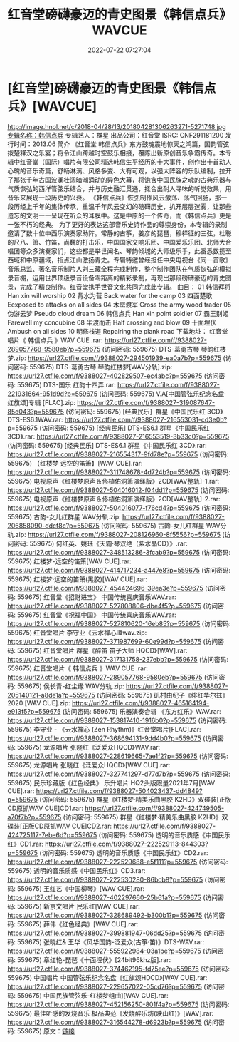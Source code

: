 ﻿---
title: 红音堂磅礴豪迈的青史图景《韩信点兵》WAVCUE
date: 2022-07-22 07:27:04
categories: 古典音乐、新世纪、纯音雅乐
tags: 纯音雅乐
---
# [红音堂]磅礴豪迈的青史图景《韩信点兵》[WAVCUE]

http://image.hnol.net/c/2018-04/28/13/201804281306263271-5271748.jpg专辑名称：韩信点兵
专辑艺人：群星
出品公司：红音堂
ISRC: CNF291181200
发行时间：2013.06
简介
《红音堂
韩信点兵》东方鼓魂震地惊天之鸿篇，国韵管弦拨楚释汉之乐宴；将令江山跨越时空鼓乐相接，覆陈出新原创音乐争霸传奇。本专辑中红音堂（国际）唱片有限公司精选韩信生平经历的十大事件，创作出十首动人心魄的音乐奇篇，舒畅淋漓、风格多变、大有可观，以强大阵容的乐队编制，拉开了那张千年古国波澜壮阔暗潮涌动的异色大幕，将饱含中国民族之魂的古典乐器与气质恢弘的西洋管弦乐结合，并与历史融汇贯通，揉合出耐人寻味的听觉效果，用音乐来展现一段历史的兴衰。
《韩信点兵》恢弘制作风云激荡、荡气回肠，那一段历经上千年的集体传承，重温千年风云变幻的磅礴历史，扒开层层迷雾，让那些遗忘的文明一一呈现在听众的耳膜中。这是中原的一个传奇，而《韩信点兵》更是一张不朽的经典。
为了更好的表达这部音乐史诗作品的尊崇身份，本专辑的录制邀请了数十位中西乐演奏家助阵。常静的古筝，姜彦的琵琶，穆祥征的三弦，杜聪的尺八、箫、竹笛，尚魏的打击乐，中国国家交响乐团、中国爱乐乐团、北师大合唱团等众多演奏家们，这些都是举世闻名、琴韵倾城的大师级乐手，此番悉数揽至西域和中原疆域，指点江山激扬青史。专辑特邀曾经担任中央电视台《同一首歌》音乐总监、著名音乐制片人刘三藏全程完成制作，整个制作团队在气质恢弘的模拟录音棚，运用世界顶级录音设备零距离的精彩录制，再现出那段磅礴豪迈的青史图景，完成了精良制作。红音堂携手世音文化共同完成此专辑。
曲目：
01 韩信拜将 Han xin will worship
02 背水为营 Back water for the camp
03 四面楚歌 Eexposed to attacks on all sides
04 木罂渡军 Cross the army wood trader
05 伪游云梦 Pseudo cloud dream
06 韩信点兵 Han xin point soldier
07 霸王别姬 Farewell my concubine
08 半渡而击 Half crossing and blow
09 十面埋伏 Ambush on all sides
10 明修栈道 Repairing the plank road
下载地址：
红音堂唱片《 韩信点兵 》WAV CUE .rar: https://url27.ctfile.com/f/9388027-289057768-9580eb?p=559675
(访问密码: 559675)
DTS-葛勇古琴 琴韵红楼梦.zip: https://url27.ctfile.com/f/9388027-294501939-ea0a7b?p=559675
(访问密码: 559675)
DTS-葛勇古琴 琴韵红楼梦[WAV分轨].zip: https://url27.ctfile.com/f/9388027-402829507-ec4abc?p=559675
(访问密码: 559675)
DTS-国乐 红韵十四弄.rar: https://url27.ctfile.com/f/9388027-221931664-951d9d?p=559675
(访问密码: 559675)
V.A[中国管弦乐纪念名盘·红旗颂]专辑 [FLAC].zip: https://url27.ctfile.com/f/9388027-319087647-85d043?p=559675
(访问密码: 559675)
[经典民乐]  群星《中国民乐红 3CD》DTS-ES6.1WAV.rar: https://url27.ctfile.com/f/9388027-216553031-cd3e0b?p=559675
(访问密码: 559675)
[经典民乐] DTS-ES6.1 群星《中国民乐红 3CD》.rar: https://url27.ctfile.com/f/9388027-216553519-3b33c0?p=559675
(访问密码: 559675)
[经典民乐] DTS-ES6.1 群星《中国民乐红 3CD》.rar: https://url27.ctfile.com/f/9388027-216554317-9fd78e?p=559675
(访问密码: 559675)
【红楼梦 远空的笛箫】[WAV CUE].rar: https://url27.ctfile.com/f/9388027-311748678-4d724b?p=559675
(访问密码: 559675)
电视原声《红楼梦原声＆佟植佑洞箫演绎版》2CD[WAV整轨]-1.rar: https://url27.ctfile.com/f/9388027-504016012-f04dd1?p=559675
(访问密码: 559675)
电视原声《红楼梦原声＆佟植佑洞箫演绎版》2CD[WAV整轨]-2.rar: https://url27.ctfile.com/f/9388027-504016077-f76cd4?p=559675
(访问密码: 559675)
古韵-女儿红群星 WAV分轨.zip: https://url27.ctfile.com/f/9388027-206858090-ddcf8c?p=559675
(访问密码: 559675)
古韵-女儿红群星 WAV分轨.zip: https://url27.ctfile.com/f/9388027-208126960-8f5556?p=559675
(访问密码: 559675)
何红英、姚珏《天霸·琴双绝（紫水晶CD）》.rar: https://url27.ctfile.com/f/9388027-348513286-3fcab9?p=559675
(访问密码: 559675)
红楼梦-远空的笛箫[WAV CUE].rar: https://url27.ctfile.com/f/9388027-414717234-a447e8?p=559675
(访问密码: 559675)
红楼梦·远空的笛箫(黑胶)[WAV CUE].rar: https://url27.ctfile.com/f/9388027-454424696-39ea3e?p=559675
(访问密码: 559675)
红音堂《招财进宝》 中国传统喜庆音乐WAV.rar: https://url27.ctfile.com/f/9388027-527808806-dbe4f5?p=559675
(访问密码: 559675)
红音堂《祝福中国》 中国传统喜庆音乐WAV.rar: https://url27.ctfile.com/f/9388027-527810620-16eb85?p=559675
(访问密码: 559675)
红音堂唱片 李守业《云水禅心II》wav.zip: https://url27.ctfile.com/f/9388027-371987699-60e99d?p=559675
(访问密码: 559675)
红音堂唱片 群星《醉笛 笛子大师 HQCD》[WAV].rar: https://url27.ctfile.com/f/9388027-317131758-237ebb?p=559675
(访问密码: 559675)
红音堂唱片《 韩信点兵 》WAV CUE .rar: https://url27.ctfile.com/f/9388027-289057768-9580eb?p=559675
(访问密码: 559675)
侯长青-红尘缘 WAV分轨.zip: https://url27.ctfile.com/f/9388027-205140121-a8de1a?p=559675
(访问密码: 559675)
矶村由纪子《绯红华尔兹》 2020 [WAV CUE].zip: https://url27.ctfile.com/f/9388027-465164194-e913f5?p=559675
(访问密码: 559675)
乐器演奏合辑 《东方红乐》WAV.rar: https://url27.ctfile.com/f/9388027-153817410-1916b0?p=559675
(访问密码: 559675)
李守业 - 《云水禅心 (Zen Rhythm)》红音堂唱片[FLAC].rar: https://url27.ctfile.com/f/9388027-368694131-9dd4b0?p=559675
(访问密码: 559675)
龙源唱片 张晓红《泛爱众HQCD》WAV.rar: https://url27.ctfile.com/f/9388027-228619665-7ae1f2?p=559675
(访问密码: 559675)
龙源唱片 张晓红《泛爱众HQCD》[WAV CUE].rar: https://url27.ctfile.com/f/9388027-327741297-d77d7b?p=559675
(访问密码: 559675)
民乐珍藏版《红色经典》 乐升唱片 HQ2头版限量2021年7月[WAV CUE].rar: https://url27.ctfile.com/f/9388027-504023437-dd4849?p=559675
(访问密码: 559675)
群星《红楼梦·精美乐曲黑胶 K2HD》双碟装[正版CD原抓WAV CUE]CD1.rar: https://url27.ctfile.com/f/9388027-424749505-a70f7b?p=559675
(访问密码: 559675)
群星《红楼梦·精美乐曲黑胶 K2HD》双碟装[正版CD原抓WAV CUE]CD2.rar: https://url27.ctfile.com/f/9388027-424725117-7ebe6d?p=559675
(访问密码: 559675)
透明的音乐质感《中国民乐红》CD1.rar: https://url27.ctfile.com/f/9388027-222529113-844303?p=559675
(访问密码: 559675)
透明的音乐质感《中国民乐红》CD2.rar: https://url27.ctfile.com/f/9388027-222529688-e5f111?p=559675
(访问密码: 559675)
透明的音乐质感《中国民乐红》CD3.rar: https://url27.ctfile.com/f/9388027-222530280-86bcb8?p=559675
(访问密码: 559675)
王红艺《中国柳琴》[WAV CUE].rar: https://url27.ctfile.com/f/9388027-402297660-25b61a?p=559675
(访问密码: 559675)
新京文唱片 民乐红[WAV CUE].rar: https://url27.ctfile.com/f/9388027-328689492-b300b1?p=559675
(访问密码: 559675)
薛伟《红色经典》[WAV CUE].rar: https://url27.ctfile.com/f/9388027-399881947-06dd25?p=559675
(访问密码: 559675)
张晓红& 王华《风华国韵-泛爱众(古筝·笛)》DTS-WAV.rar: https://url27.ctfile.com/f/9388027-555922984-03a1be?p=559675
(访问密码: 559675)
章红艳-琵琶《十面埋伏》[24bit96khz版].rar: https://url27.ctfile.com/f/9388027-374462195-fd75ee?p=559675
(访问密码: 559675)
中国唱片 中国管弦乐纪念名盘《红旗颂HDCD》[WAV CUE].rar: https://url27.ctfile.com/f/9388027-229657022-05cd76?p=559675
(访问密码: 559675)
中国民族管弦乐-红楼梦组曲][WAV CUE].rar: https://url27.ctfile.com/f/9388027-452156250-801f4a?p=559675
(访问密码: 559675)
最佳听感的发烧音乐 极品典范《发烧醉乐坊(映山红)》[WAV].rar: https://url27.ctfile.com/f/9388027-316544278-d6923b?p=559675
(访问密码: 559675)
原文：[链接](https://blog.sina.com.cn/s/blog_1647c7e7601030yhg.html)